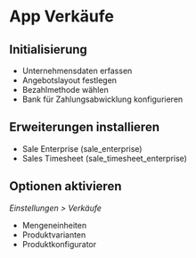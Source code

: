 # App Verkäufe
## Initialisierung
* Unternehmensdaten erfassen
* Angebotslayout festlegen
* Bezahlmethode wählen
* Bank für Zahlungsabwicklung konfigurieren

## Erweiterungen installieren
* Sale Enterprise (sale_enterprise)
* Sales Timesheet (sale_timesheet_enterprise)

## Optionen aktivieren
*Einstellungen > Verkäufe*
* Mengeneinheiten
* Produktvarianten
* Produktkonfigurator